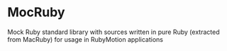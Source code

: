 MocRuby
=======

Mock Ruby standard library with sources written in pure Ruby (extracted from MacRuby) for usage in RubyMotion applications